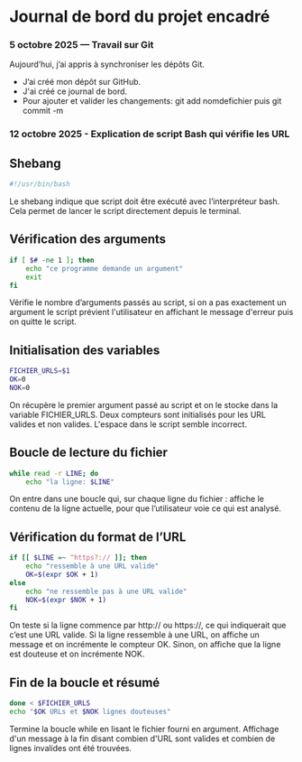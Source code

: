 # Journal de bord du projet encadré

### 5 octobre 2025 — Travail sur Git
Aujourd’hui, j’ai appris à synchroniser les dépôts Git.
- J’ai créé mon dépôt sur GitHub.
- J'ai créé ce journal de bord. 
- Pour ajouter et valider les changements: git add nomdefichier puis git commit -m 

### 12 octobre 2025 - Explication de script Bash qui vérifie les URL

## Shebang

```bash
#!/usr/bin/bash
```

Le shebang indique que script doit être exécuté avec l’interpréteur bash. Cela permet de lancer le script directement depuis le terminal.

## Vérification des arguments

```bash
if [ $# -ne 1 ]; then
    echo "ce programme demande un argument"
    exit
fi
```

Vérifie le nombre d’arguments passés au script, si on a pas exactement un argument le script prévient l'utilisateur en affichant le message d'erreur puis on quitte le script.

## Initialisation des variables

```bash
FICHIER_URLS=$1
OK=0
NOK=0
```

On récupère le premier argument passé au script et on le stocke dans la variable FICHIER_URLS. Deux compteurs sont initialisés pour les URL valides et non valides. L'espace dans le script semble incorrect.

## Boucle de lecture du fichier

```bash
while read -r LINE; do
    echo "la ligne: $LINE"
```

On entre dans une boucle qui, sur chaque ligne du fichier : affiche le contenu de la ligne actuelle, pour que l’utilisateur voie ce qui est analysé.

## Vérification du format de l’URL

```bash
if [[ $LINE =~ ^https?:// ]]; then
    echo "ressemble à une URL valide"
    OK=$(expr $OK + 1)
else
    echo "ne ressemble pas à une URL valide"
    NOK=$(expr $NOK + 1)
fi
```

On teste si la ligne commence par http:// ou https://, ce qui indiquerait que c’est une URL valide. Si la ligne ressemble à une URL, on affiche un message et on incrémente le compteur OK. Sinon, on affiche que la ligne est douteuse et on incrémente NOK.

## Fin de la boucle et résumé

```bash
done < $FICHIER_URLS
echo "$OK URLs et $NOK lignes douteuses"
```

Termine la boucle while en lisant le fichier fourni en argument. Affichage d'un message à la fin disant combien d'URL sont valides et combien de lignes invalides ont été trouvées.
